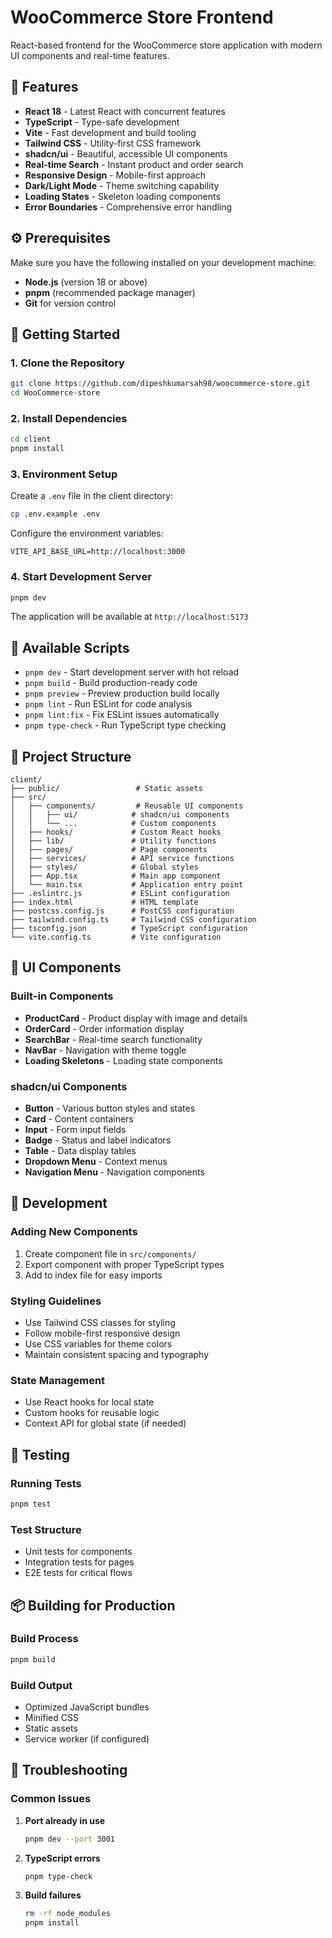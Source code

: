 # WooCommerce Store Frontend

React-based frontend for the WooCommerce store application with modern UI components and real-time features.

## 🎉 Features

- **React 18** - Latest React with concurrent features
- **TypeScript** - Type-safe development
- **Vite** - Fast development and build tooling
- **Tailwind CSS** - Utility-first CSS framework
- **shadcn/ui** - Beautiful, accessible UI components
- **Real-time Search** - Instant product and order search
- **Responsive Design** - Mobile-first approach
- **Dark/Light Mode** - Theme switching capability
- **Loading States** - Skeleton loading components
- **Error Boundaries** - Comprehensive error handling

## ⚙️ Prerequisites

Make sure you have the following installed on your development machine:

- **Node.js** (version 18 or above)
- **pnpm** (recommended package manager)
- **Git** for version control

## 🚀 Getting Started

### 1. Clone the Repository

```bash
git clone https://github.com/dipeshkumarsah98/woocommerce-store.git
cd WooCommerce-store
```

### 2. Install Dependencies

```bash
cd client
pnpm install
```

### 3. Environment Setup

Create a `.env` file in the client directory:

```bash
cp .env.example .env
```

Configure the environment variables:

```env
VITE_API_BASE_URL=http://localhost:3000
```

### 4. Start Development Server

```bash
pnpm dev
```

The application will be available at `http://localhost:5173`

## 📜 Available Scripts

- `pnpm dev` - Start development server with hot reload
- `pnpm build` - Build production-ready code
- `pnpm preview` - Preview production build locally
- `pnpm lint` - Run ESLint for code analysis
- `pnpm lint:fix` - Fix ESLint issues automatically
- `pnpm type-check` - Run TypeScript type checking

## 📂 Project Structure

```
client/
├── public/                 # Static assets
├── src/
│   ├── components/         # Reusable UI components
│   │   ├── ui/            # shadcn/ui components
│   │   └── ...            # Custom components
│   ├── hooks/             # Custom React hooks
│   ├── lib/               # Utility functions
│   ├── pages/             # Page components
│   ├── services/          # API service functions
│   ├── styles/            # Global styles
│   ├── App.tsx            # Main app component
│   └── main.tsx           # Application entry point
├── .eslintrc.js           # ESLint configuration
├── index.html             # HTML template
├── postcss.config.js      # PostCSS configuration
├── tailwind.config.ts     # Tailwind CSS configuration
├── tsconfig.json          # TypeScript configuration
└── vite.config.ts         # Vite configuration
```

## 🎨 UI Components

### Built-in Components
- **ProductCard** - Product display with image and details
- **OrderCard** - Order information display
- **SearchBar** - Real-time search functionality
- **NavBar** - Navigation with theme toggle
- **Loading Skeletons** - Loading state components

### shadcn/ui Components
- **Button** - Various button styles and states
- **Card** - Content containers
- **Input** - Form input fields
- **Badge** - Status and label indicators
- **Table** - Data display tables
- **Dropdown Menu** - Context menus
- **Navigation Menu** - Navigation components

## 🔧 Development

### Adding New Components

1. Create component file in `src/components/`
2. Export component with proper TypeScript types
3. Add to index file for easy imports

### Styling Guidelines

- Use Tailwind CSS classes for styling
- Follow mobile-first responsive design
- Use CSS variables for theme colors
- Maintain consistent spacing and typography

### State Management

- Use React hooks for local state
- Custom hooks for reusable logic
- Context API for global state (if needed)

## 🧪 Testing

### Running Tests

```bash
pnpm test
```

### Test Structure

- Unit tests for components
- Integration tests for pages
- E2E tests for critical flows

## 📦 Building for Production

### Build Process

```bash
pnpm build
```

### Build Output

- Optimized JavaScript bundles
- Minified CSS
- Static assets
- Service worker (if configured)

## 🐛 Troubleshooting

### Common Issues

1. **Port already in use**
   ```bash
   pnpm dev --port 3001
   ```

2. **TypeScript errors**
   ```bash
   pnpm type-check
   ```

3. **Build failures**
   ```bash
   rm -rf node_modules
   pnpm install
   ```